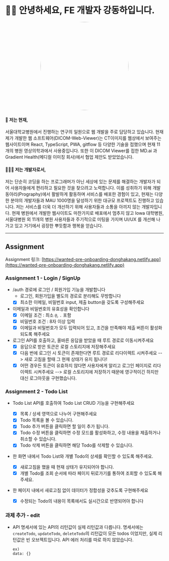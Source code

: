 # 👋🏻 안녕하세요, FE 개발자 강동하입니다.

<p align="center"><img src="https://user-images.githubusercontent.com/50029346/183016568-00eb9a6a-6c27-4fb8-a867-dc71f011aaf5.png" width="280px" height="280px" style="border-radius: 50%"/></p>


#### 🎉 저는 현재,

서울대학교병원에서 진행하는 연구의 일원으로 웹 개발을 주로 담당하고 있습니다. 현재 제가 개발한 웹 소프트웨어(DICOM-Web-Viewer)는 CT이미지를 웹상에서 보여주는 웹사이트이며 React, TypeScript, PWA, gitflow 등 다양한 기술을 접했으며 현재 11개의 병원 영상의학과에서 사용중입니다. 또한 이 DICOM Viewer를 접한 MD.ai 과 Gradient Health(메디컬 이미징 회사)에서 협업 제안도 받았었습니다.

#### 👨🏻‍💻 저는 개발자로서,

저는 단순히 코딩을 하는 프로그래머가 아닌 세상에 있는 문제를 해결하는 개발자가 되어 사용자들에게 편리하고 필요한 것을 찾으려고 노력합니다. 이를 성취하기 위해 개발 동아리(Prography)에서 활발하게 활동하며 서비스를 배포한 경험이 있고, 현재는 다양한 분야의 개발자들과 MAU 1000명을 달성하기 위한 대규모 프로젝트도 진행하고 있습니다.
저는 서비스를 더욱 더 개선하기 위해 사용자들과 소통을 아끼지 않는 개발자입니다. 현재 병원에서 개발한 웹사이트도 마찬가지로 배포에서 멈추지 않고 Iowa 대학병원, 서울대병원 외 11개의 병원 사용자들과 주기적으로 미팅을 가지며 UI/UX 를 개선해 나가고 있고 거기에서 굉장한 뿌듯함과 행복을 얻습니다.

---

## Assignment

Assignment 링크: [https://wanted-pre-onboarding-donghakang.netlify.app](https://wanted-pre-onboarding-donghakang.netlify.app)

### Assignment 1 - Login / SignUp

- /auth 경로에 로그인 / 회원가입 기능을 개발합니다
  - 로그인, 회원가입을 별도의 경로로 분리해도 무방합니다
  - [x] 최소한 이메일, 비밀번호 input, 제출 button을 갖도록 구성해주세요
- 이메일과 비밀번호의 유효성을 확인합니다
  - [x] 이메일 조건 : 최소 `@`, `.` 포함
  - [x] 비밀번호 조건 : 8자 이상 입력
  - [x] 이메일과 비밀번호가 모두 입력되어 있고, 조건을 만족해야 제출 버튼이 활성화 되도록 해주세요
- 로그인 API를 호출하고, 올바른 응답을 받았을 때 루트 경로로 이동시켜주세요
  - [x] 응답으로 받은 토큰은 로컬 스토리지에 저장해주세요
  - [x] 다음 번에 로그인 시 토큰이 존재한다면 루트 경로로 리다이렉트 시켜주세요 --> 새로 고침을 할때 그 현재 상태가 유지 됩니다!
  - [x] 어떤 경우든 토큰이 유효하지 않다면 사용자에게 알리고 로그인 페이지로 리다이렉트 시켜주세요 --> 로컬 스토리지에 저장하기 때문에 영구적이긴 하지만 대신 로그아웃을 구현했습니다.

### Assignment 2 - Todo List

- Todo List API를 호출하여 Todo List CRUD 기능을 구현해주세요
  - [x] 목록 / 상세 영역으로 나누어 구현해주세요
  - [x] Todo 목록을 볼 수 있습니다.
  - [x] Todo 추가 버튼을 클릭하면 할 일이 추가 됩니다.
  - [x] Todo 수정 버튼을 클릭하면 수정 모드를 활성화하고, 수정 내용을 제출하거나 취소할 수 있습니다.
  - [x] Todo 삭제 버튼을 클릭하면 해당 Todo를 삭제할 수 있습니다.
- 한 화면 내에서 Todo List와 개별 Todo의 상세를 확인할 수 있도록 해주세요.
  - [x] 새로고침을 했을 때 현재 상태가 유지되어야 합니다.
  - [x] 개별 Todo를 조회 순서에 따라 페이지 뒤로가기를 통하여 조회할 수 있도록 해주세요.
- 한 페이지 내에서 새로고침 없이 데이터가 정합성을 갖추도록 구현해주세요

  - [x] 수정되는 Todo의 내용이 목록에서도 실시간으로 반영되어야 합니다

### 과제 추가 - edit

- API 명세서에 있는 API의 리턴값이 실제 리턴값과 다릅니다.
  명세서에는 `createTodo`, `updateTodo`, `deleteTodo`의 리턴값이 모든 todos 이었지만, 실제 리턴값은 빈 오브젝트입니다.
  API 에러 처리를 따로 하지 않았습니다.

  ```
  ex)
  data: {}
  ```
